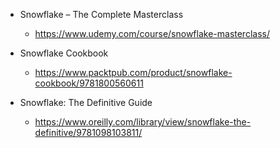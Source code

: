 
- Snowflake – The Complete Masterclass
    - https://www.udemy.com/course/snowflake-masterclass/

- Snowflake Cookbook
    - https://www.packtpub.com/product/snowflake-cookbook/9781800560611

- Snowflake: The Definitive Guide
    - https://www.oreilly.com/library/view/snowflake-the-definitive/9781098103811/

